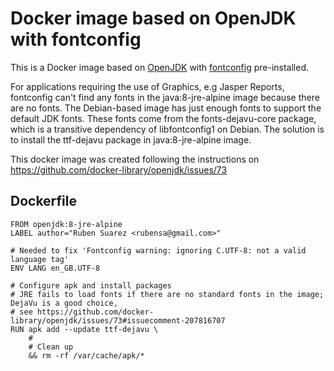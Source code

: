 # Docker image based on OpenJDK with fontconfig

This is a Docker image based on [OpenJDK](https://hub.docker.com/_/openjdk) with [fontconfig](https://www.freedesktop.org/wiki/Software/fontconfig/) pre-installed.

For applications requiring the use of Graphics, e.g Jasper Reports, fontconfig can't find any fonts in the java:8-jre-alpine image because there are no fonts. The Debian-based image has just enough fonts to support the default JDK fonts. These fonts come from the fonts-dejavu-core package, which is a transitive dependency of libfontconfig1 on Debian. The solution is to install the ttf-dejavu package in java:8-jre-alpine image.

This docker image was created following the instructions on https://github.com/docker-library/openjdk/issues/73

## Dockerfile

```
FROM openjdk:8-jre-alpine
LABEL author="Ruben Suarez <rubensa@gmail.com>"

# Needed to fix 'Fontconfig warning: ignoring C.UTF-8: not a valid language tag'
ENV LANG en_GB.UTF-8

# Configure apk and install packages
# JRE fails to load fonts if there are no standard fonts in the image; DejaVu is a good choice,
# see https://github.com/docker-library/openjdk/issues/73#issuecomment-207816707
RUN apk add --update ttf-dejavu \
    #
    # Clean up
    && rm -rf /var/cache/apk/*
```
